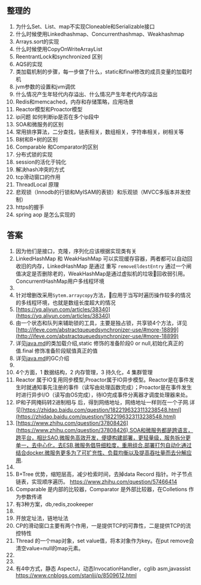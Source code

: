 ## 整理的
1. 为什么Set、List、map不实现Cloneable和Serializable接口
2. 什么时候使用Linkedhashmap、Concurrenthashmap、Weakhashmap
3. Arrays.sort的实现
4. 什么时候使用CopyOnWriteArrayList
5. ReentrantLock和synchronized 区别
6. AQS的实现
7. 类加载机制的步骤，每一步做了什么，static和final修改的成员变量的加载时机
8. jvm参数的设置和jvm调优
9. 什么情况产生年轻代内存溢出、什么情况产生年老代内存溢出
10. Redis和memcached，内存和存储策略，应用场景
11. Reactor模型和Proactor模型
12. ip问题 如何判断ip是否在多个ip段中
13. SOA和微服务的区别
14. 常用排序算法，二分查找，链表相关，数组相关，字符串相关，树相关等
15. B树和B+树的区别
16. Comparable 和Comparator的区别
17. 分布式锁的实现
18. session的活化于钝化
19. 解决hash冲突的方式
20. tcp滑动窗口的作用
21. ThreadLocal 原理
22. 悲观锁（Innodb的行锁和MyISAM的表锁）和乐观锁（MVCC多版本并发控制） 
23. https的握手
24. spring aop 是怎么实现的


## 答案
1. 因为他们是接口，克隆，序列化应该根据实现类有关
2. LinkedHashMap 和 WeakHashMap 可以实现缓存容器，两者都可以自动回收旧的内存，LinkedHashMap 是通过 重写 `removeEldestEntry` 通过一个闸值决定是否删除老的，WeakHashMap是通过虚拟机的垃圾回收弱引用。ConcurrentHashMap用户多线程环境
3.  
4. 针对增删改采用`Sytem.arraycopy`方法，应用于当写时遍历操作较多的情况的多线程环境，也就是数组长度超大的情况
5. [https://yq.aliyun.com/articles/38340](https://yq.aliyun.com/articles/38340)
6. 由一个状态和队列来辅助锁的工具，主要是独占锁，共享锁4个方法，详见[http://ifeve.com/abstractqueuedsynchronizer-use/#more-18899](http://ifeve.com/abstractqueuedsynchronizer-use/#more-18899)
7. 详见[java.md](jvm.md)的类加载介绍,static 修饰的准备阶段0 or null,初始化真正的值.final 修饰准备阶段赋值真正的值
8. 详见[java.md](jvm.md)的GC介绍
9. 
10. 4个方面，1 数据结构，2 内存管理，3 持久化，4 集群管理 
11. Reactor 属于IO复用同步模型,Proactor属于IO异步模型。Reactor是在事件发生时就通知事先注册的事件（读写由处理函数完成）；Proactor是在事件发生时进行异步I/O（读写由OS完成），待IO完成事件分离器才调度处理器来处。
12. IP和子网掩码转2进制相与 后，得到网络地址，网络地址一样则在一个子网.详见[https://zhidao.baidu.com/question/1822196323113238548.html](https://zhidao.baidu.com/question/1822196323113238548.html)
13. [https://www.zhihu.com/question/37808426](https://www.zhihu.com/question/37808426),SOA和微服务都是跨语言，跨平台，相比SAO,微服务高效开发，便捷构建部署，更轻量级，服务拆分更单一，去中心化，去ESB,微服务倡导细粒度，重用组合.部署打包自动化通过结合docker.微服务更多为了可扩充性、负载均衡以及提高吞吐量而去分解应用.
14. 
15. B+Tree 优势，缩短层高，减少检索时间，去掉data Record 指针。叶子节点链表，实现顺序遍历。
https://www.zhihu.com/question/57466414
16. Comparable 是内部的比较器，Comparator 是外部比较器，在Colletions 作为参数传递
17. 有3种方案，db,redis,zookeeper
18. 
19. 开放定址法，链地址法
20. CP的滑动窗口主要有两个作用，一是提供TCP的可靠性，二是提供TCP的流控特性
21. Thread 的一个map对象，set value值，将本对象作为key。在put remove会清空value=null的map元素。
22. 
23. 
24. 有4中方式，静态 AspectJ，动态InvocationHandler，cglib asm,javassist https://www.cnblogs.com/stanljj/p/8509612.html
        



